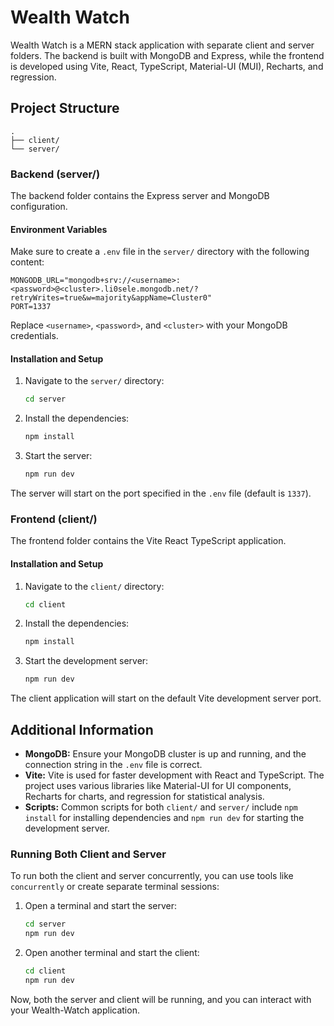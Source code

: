 # Wealth Watch

Wealth Watch is a MERN stack application with separate client and server folders. The backend is built with MongoDB and Express, while the frontend is developed using Vite, React, TypeScript, Material-UI (MUI), Recharts, and regression.

## Project Structure

```
.
├── client/
└── server/
```

### Backend (server/)

The backend folder contains the Express server and MongoDB configuration.

#### Environment Variables

Make sure to create a `.env` file in the `server/` directory with the following content:

```env
MONGODB_URL="mongodb+srv://<username>:<password>@<cluster>.li0sele.mongodb.net/?retryWrites=true&w=majority&appName=Cluster0"
PORT=1337
```

Replace `<username>`, `<password>`, and `<cluster>` with your MongoDB credentials.

#### Installation and Setup

1. Navigate to the `server/` directory:

   ```bash
   cd server
   ```

2. Install the dependencies:

   ```bash
   npm install
   ```

3. Start the server:

   ```bash
   npm run dev
   ```

The server will start on the port specified in the `.env` file (default is `1337`).

### Frontend (client/)

The frontend folder contains the Vite React TypeScript application.

#### Installation and Setup

1. Navigate to the `client/` directory:

   ```bash
   cd client
   ```

2. Install the dependencies:

   ```bash
   npm install
   ```

3. Start the development server:

   ```bash
   npm run dev
   ```

The client application will start on the default Vite development server port.

## Additional Information

- **MongoDB:** Ensure your MongoDB cluster is up and running, and the connection string in the `.env` file is correct.
- **Vite:** Vite is used for faster development with React and TypeScript. The project uses various libraries like Material-UI for UI components, Recharts for charts, and regression for statistical analysis.
- **Scripts:** Common scripts for both `client/` and `server/` include `npm install` for installing dependencies and `npm run dev` for starting the development server.

### Running Both Client and Server

To run both the client and server concurrently, you can use tools like `concurrently` or create separate terminal sessions:

1. Open a terminal and start the server:

   ```bash
   cd server
   npm run dev
   ```

2. Open another terminal and start the client:

   ```bash
   cd client
   npm run dev
   ```

Now, both the server and client will be running, and you can interact with your Wealth-Watch application.
